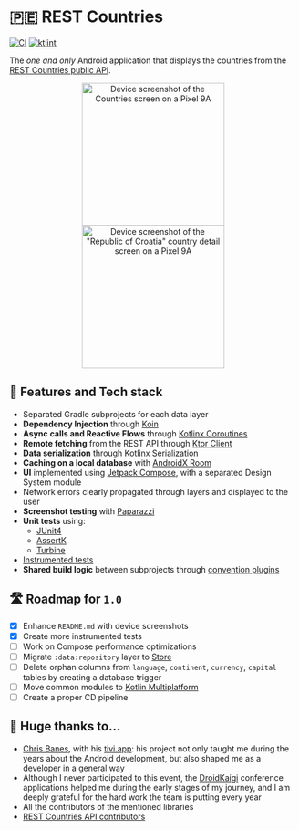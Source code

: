 # 🇵🇪 REST Countries

[![CI](https://github.com/razvanred/rest-countries-mobile/actions/workflows/ci.yml/badge.svg?branch=main)](https://github.com/razvanred/rest-countries-mobile/actions/workflows/ci.yml)
[![ktlint](https://img.shields.io/badge/ktlint%20code--style-%E2%9D%A4-FF4081)](https://pinterest.github.io/ktlint/)

The _one and only_ Android application that displays the countries from the [REST Countries public API](https://restcountries.com/).

<div align="center" style="margin:auto">
   <picture>
      <source media="(prefers-color-scheme: dark)" srcset="docs/assets/pixel9a-dark-countries-screen.png" />
      <source media="(prefers-color-scheme: light)" srcset="docs/assets/pixel9a-light-countries-screen.png" />
      <img alt="Device screenshot of the Countries screen on a Pixel 9A" src="docs/assets/pixel9a-light-countries-screen.png" width="250px" hspace="20" />
   </picture>
   <picture>
      <source media="(prefers-color-scheme: dark)" srcset="docs/assets/pixel9a-dark-details-screen.png" />
      <source media="(prefers-color-scheme: light)" srcset="docs/assets/pixel9a-light-details-screen.png" />
      <img alt='Device screenshot of the "Republic of Croatia" country detail screen on a Pixel 9A' src="docs/assets/pixel9a-light-details-screen.png" width="250px" hspace="20" />
   </picture>
</div>

## 🌟 Features and Tech stack

- Separated Gradle subprojects for each data layer
- **Dependency Injection** through [Koin](https://github.com/InsertKoinIO/koin)
- **Async calls and Reactive Flows** through [Kotlinx Coroutines](https://github.com/Kotlin/kotlinx.coroutines)
- **Remote fetching** from the REST API through [Ktor Client](https://github.com/ktorio/ktor)
- **Data serialization** through [Kotlinx Serialization](https://github.com/Kotlin/kotlinx.serialization)
- **Caching on a local database** with [AndroidX Room](https://developer.android.com/jetpack/androidx/releases/room)
- **UI** implemented using [Jetpack Compose](https://developer.android.com/compose), with a separated Design System module
- Network errors clearly propagated through layers and displayed to the user
- **Screenshot testing** with [Paparazzi](https://github.com/cashapp/paparazzi)
- **Unit tests** using:
  - [JUnit4](https://github.com/junit-team/junit4)
  - [AssertK](https://github.com/willowtreeapps/assertk)
  - [Turbine](https://github.com/cashapp/turbine)
- [Instrumented tests](https://developer.android.com/training/testing/instrumented-tests)
- **Shared build logic** between subprojects through [convention plugins](https://docs.gradle.org/current/samples/sample_convention_plugins.html)

## 🛣 Roadmap for `1.0`

- [x] Enhance `README.md` with device screenshots
- [x] Create more instrumented tests
- [ ] Work on Compose performance optimizations
- [ ] Migrate `:data:repository` layer to [Store](https://github.com/MobileNativeFoundation/Store)
- [ ] Delete orphan columns from `language`, `continent`, `currency`, `capital` tables by creating a database trigger
- [ ] Move common modules to [Kotlin Multiplatform](https://www.jetbrains.com/kotlin-multiplatform/)
- [ ] Create a proper CD pipeline

## 💟 Huge thanks to…

- [Chris Banes](https://chrisbanes.me/), with his [tivi.app](https://github.com/chrisbanes/tivi): his project not only taught me during the years
    about the Android development, but also shaped me as a developer in a general way
- Although I never participated to this event, the [DroidKaigi](https://github.com/DroidKaigi) conference applications helped me
    during the early stages of my journey, and I am deeply grateful for the hard work the team is putting every year
- All the contributors of the mentioned libraries
- [REST Countries API contributors](https://gitlab.com/restcountries/restcountries)
